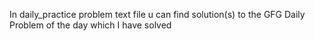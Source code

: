 In daily_practice problem text file u can find solution(s) to the GFG Daily Problem of the day which I have solved
